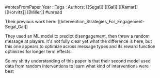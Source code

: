 #notesFromPaper
Year   :
Tags   :
Authors: [[Segal]] [[Gal]] [[Kamar]] [[Horvitz]] [[Miller]]
#unread 

Their previous work here: [[Intervention_Strategies_For_Engagement-Segal_Gal]]

They used an ML model to predict disengagement, then threw a random message at players. It's not fully clear yet what the difference is here, but this one appears to optimize across message types and its reward function optimizes for longer term effects.

So my shitty understanding of this paper is that their second model used data from random interventions to learn what kind of interventions were best
